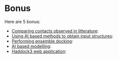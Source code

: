 # Bonus

Here are 5 bonus:

- [Comparing contacts observed in litterature](./arctic_3d_abag_bonus.md): 
- [Using AI based methods to obtain input structures](./ai_based_input_bonus.md):
- [Performing ensemble docking](./ai_based_ensemble_docking.md): 
- [AI based modelling](./ai_based_abag_modelling.md): 
- [Haddock3 web application](./abag_haddock3_webapp.md): 

